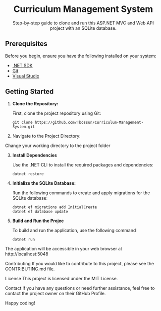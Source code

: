 <h1 align="center">Curriculum Management System</h1>

<p align="center">
  Step-by-step guide to clone and run this ASP.NET MVC and Web API project with an SQLite database.
</p>

## Prerequisites

Before you begin, ensure you have the following installed on your system:

- [.NET SDK](https://dotnet.microsoft.com/download/dotnet)
- [Git](https://git-scm.com/downloads)
- [Visual Studio](https://visualstudio.microsoft.com/)

## Getting Started

1. **Clone the Repository:**

   First, clone the project repository using Git:

   ```shell
   git clone https://github.com/Tbossun/Curriculum-Management-System.git

2. Navigate to the Project Directory:

Change your working directory to the project folder

3. **Install Dependencies**

   Use the .NET CLI to install the required packages and dependencies:

   ```shell
   dotnet restore

4. **Initialize the SQLite Database:**

   Run the following commands to create and apply migrations for the SQLite database:

   ```shell
   dotnet ef migrations add InitialCreate
   dotnet ef database update

5. **Build and Run the Projec**

   To build and run the application, use the following command

   ```shell
   dotnet run

The application will be accessible in your web browser at 
http://localhost:5048 

Contributing
If you would like to contribute to this project, please see the CONTRIBUTING.md file.

License
This project is licensed under the MIT License.

Contact
If you have any questions or need further assistance, feel free to contact the project owner on their GitHub Profile.

Happy coding!







